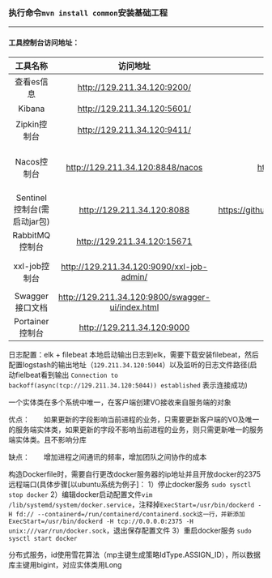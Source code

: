 ### 执行命令`mvn install common`安装基础工程
***
#### 工具控制台访问地址：
工具名称 | 访问地址 | 官方/学习文档 | 备注 
 :---:  | :---: | :---: | :---: 
查看es信息 | http://129.211.34.120:9200/ | https://www.elastic.co/cn/ | elasticSearch 
Kibana|http://129.211.34.120:5601/ | https://www.elastic.co/cn/ | 日志系统可视化 
Zipkin控制台 | http://129.211.34.120:9411/ | https://zipkin.io/ | 链路追踪可视化 
Nacos控制台 | http://129.211.34.120:8848/nacos | https://nacos.io/zh-cn/docs/what-is-nacos.html | 注册中心以及配置中心，持久化部署，需要执行sql脚本，路径在`\sql\nacos\nacos_config.sql`
Sentinel控制台(需启动jar包) | http://129.211.34.120:8088 | https://github.com/alibaba/Sentinel/wiki/%E4%BB%8B%E7%BB%8D | 熔断器 
RabbitMQ控制台 | http://129.211.34.120:15671 | https://www.rabbitmq.com/ | 消息队列 
xxl-job控制台| http://129.211.34.120:9090/xxl-job-admin/ | https://www.xuxueli.com/xxl-job/ | 分布式定时任务,需要执行sql脚本，路径在`\sql\xxljob\xxl_job.sql` 
Swagger接口文档 | http://129.211.34.120:9800/swagger-ui/index.html | http://springfox.github.io/springfox/ | springfox的SwaggerV3版本 
Portainer控制台 | http://129.211.34.120:9000 | https://github.com/portainer/portainer | 管理docker容器 

日志配置：elk + filebeat  本地启动输出日志到elk，需要下载安装filebeat，然后配置logstash的输出地址（`129.211.34.120:5044`）以及监听的日志文件路径(启动fielbeat看到输出 `Connection to backoff(async(tcp://129.211.34.120:5044)) established` 表示连接成功)


一个实体类在多个系统中唯一，在客户端创建VO接收来自服务端的对象

优点：
      如果更新的字段影响当前进程的业务，只需要更新客户端的VO及唯一的服务端实体类，如果更新的字段不影响当前进程的业务，则只需更新唯一的服务端实体类。且不影响分库

缺点：
      增加进程之间通讯的频率，增加团队之间协作的成本



构造Dockerfile时，需要自行更改docker服务器的ip地址并且开放docker的2375远程端口(具体步骤[以ubuntu系统为例子]：
1）停止docker服务 `sudo sysctl stop docker`
2）编辑docker启动配置文件`vim /lib/systemd/system/docker.service`，注释掉`ExecStart=/usr/bin/dockerd -H fd:// --containerd=/run/containerd/containerd.sock这一行，并新添加ExecStart=/usr/bin/dockerd -H tcp://0.0.0.0:2375 -H unix:///var/run/docker.sock`，退出保存配置文件 
3）重启docker服务 `sudo sysctl start docker`


分布式服务，id使用雪花算法（mp主键生成策略IdType.ASSIGN_ID），所以数据库主键用bigint，对应实体类用Long
